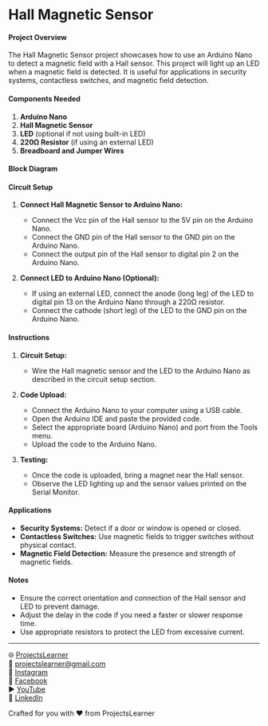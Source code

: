 # Hall Magnetic Sensor

#### Project Overview

The Hall Magnetic Sensor project showcases how to use an Arduino Nano to detect a magnetic field with a Hall sensor. This project will light up an LED when a magnetic field is detected. It is useful for applications in security systems, contactless switches, and magnetic field detection.

#### Components Needed

1. **Arduino Nano**
2. **Hall Magnetic Sensor**
3. **LED** (optional if not using built-in LED)
4. **220Ω Resistor** (if using an external LED)
5. **Breadboard and Jumper Wires**



#### Block Diagram



#### Circuit Setup

1. **Connect Hall Magnetic Sensor to Arduino Nano:**
   - Connect the Vcc pin of the Hall sensor to the 5V pin on the Arduino Nano.
   - Connect the GND pin of the Hall sensor to the GND pin on the Arduino Nano.
   - Connect the output pin of the Hall sensor to digital pin 2 on the Arduino Nano.

2. **Connect LED to Arduino Nano (Optional):**
   - If using an external LED, connect the anode (long leg) of the LED to digital pin 13 on the Arduino Nano through a 220Ω resistor.
   - Connect the cathode (short leg) of the LED to the GND pin on the Arduino Nano.

#### Instructions

1. **Circuit Setup:**
   - Wire the Hall magnetic sensor and the LED to the Arduino Nano as described in the circuit setup section.

2. **Code Upload:**
   - Connect the Arduino Nano to your computer using a USB cable.
   - Open the Arduino IDE and paste the provided code.
   - Select the appropriate board (Arduino Nano) and port from the Tools menu.
   - Upload the code to the Arduino Nano.

3. **Testing:**
   - Once the code is uploaded, bring a magnet near the Hall sensor.
   - Observe the LED lighting up and the sensor values printed on the Serial Monitor.

#### Applications

- **Security Systems:** Detect if a door or window is opened or closed.
- **Contactless Switches:** Use magnetic fields to trigger switches without physical contact.
- **Magnetic Field Detection:** Measure the presence and strength of magnetic fields.

#### Notes

- Ensure the correct orientation and connection of the Hall sensor and LED to prevent damage.
- Adjust the delay in the code if you need a faster or slower response time.
- Use appropriate resistors to protect the LED from excessive current.

---

🌐 [ProjectsLearner](https://github.com/Projectslearner/arduino-nano-hall-magnetic-sensor.git)  
📧 [projectslearner@gmail.com](mailto:projectslearner@gmail.com)  
📸 [Instagram](https://www.instagram.com/projectslearner/)  
📘 [Facebook](https://www.facebook.com/projectslearner)  
▶️ [YouTube](https://www.youtube.com/@ProjectsLearner)  
📘 [LinkedIn](https://www.linkedin.com/in/projectslearner)  

Crafted for you with ❤️ from ProjectsLearner